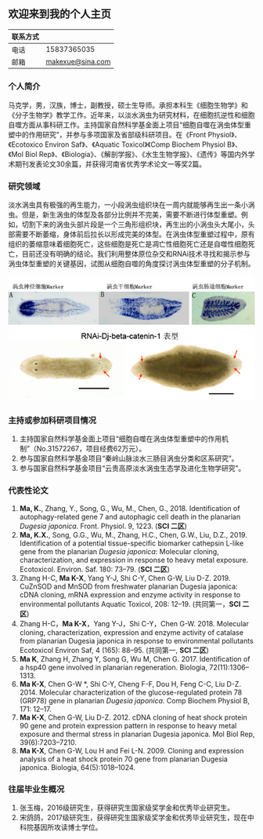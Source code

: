 ## 欢迎来到我的个人主页

|联系方式| |
|-|-|
| 电话 | 15837365035 |
| 邮箱 | <makexue@sina.com> |


### 个人简介

马克学，男，汉族，博士，副教授，硕士生导师。承担本科生《细胞生物学》和《分子生物学》教学工作。近年来，以淡水涡虫为研究材料，在细胞抗逆性和细胞自噬方面从事科研工作。主持国家自然科学基金面上项目“细胞自噬在涡虫体型重塑中的作用研究”，并参与多项国家及省部级科研项目。在《Front Physiol》、《Ecotoxico Environ Saf》、《Aquatic Toxicol》《Comp Biochem Physiol B》、《Mol Biol Rep》、《Biologia》、《解剖学报》、《水生生物学报》、《遗传》等国内外学术期刊发表论文30余篇，并获得河南省优秀学术论文一等奖2篇。



### 研究领域

淡水涡虫具有极强的再生能力，一小段涡虫组织块在一周内就能够再生出一条小涡虫。但是，新生涡虫的体型及各部分比例并不完美，需要不断进行体型重塑。例如，切割下来的涡虫头部片段是一个三角形组织块，再生出的小涡虫头大尾小，头部需要不断萎缩，身体前后拉长以形成完美的体型。在涡虫体型重塑过程中，原有组织的萎缩意味着细胞死亡，这些细胞是死亡是凋亡性细胞死亡还是自噬性细胞死亡，目前还没有明确的结论。我们利用整体原位杂交和RNAi技术寻找和揭示参与涡虫体型重塑的关键基因，试图从细胞自噬的角度探讨涡虫体型重塑的分子机制。

![cells](./pics/cells.png)
![phenotype](pics/phenotype.png)


### 主持或参加科研项目情况

1. 主持国家自然科学基金面上项目“细胞自噬在涡虫体型重塑中的作用机制”（No.31572267，项目经费62万元）。
2. 参与国家自然科学基金项目“秦岭山脉淡水三肠目涡虫分类和区系研究”。
3. 参与国家自然科学基金项目“云贵高原淡水涡虫生态学及进化生物学研究”。

### 代表性论文

1. **Ma, K.**, Zhang, Y., Song, G., Wu, M., Chen, G., 2018. Identification of autophagy-related gene 7 and autophagic cell death in the planarian *Dugesia japonica*. Front. Physiol. 9, 1223. (**SCI 二区**)
2. **Ma, K.X.**, Song, G.G., Wu, M., Zhang, H.C., Chen, G.W., Liu, D.Z., 2019. Identification of a potential tissue-specific biomarker cathepsin L-like gene from the planarian *Dugesia japonica*: Molecular cloning, characterization, and expression in response to heavy metal exposure. Ecotoxicol. Environ. Saf. 180: 73–79. (**SCI 二区**)
3. Zhang H-C, **Ma K-X**, Yang Y-J, Shi C-Y, Chen G-W, Liu D-Z. 2019. CuZnSOD and MnSOD from freshwater planarian Dugesia japonica: cDNA cloning, mRNA expression and enzyme activity in response to environmental pollutants Aquatic Toxicol, 208: 12–19. (共同第一，**SCI 二区**)
4. Zhang  H-C，**Ma K-X**，Yang Y-J，Shi C-Y，Chen G-W. 2018. Molecular cloning,   characterization, expression and enzyme activity of catalase from planarian Dugesia japonica in response to environmental pollutants   Ecotoxicol Environ Saf, 4 (165): 88–95. (共同第一, **SCI 二区**) 
5. **Ma K**, Zhang H, Zhang Y, Song G, Wu M, Chen G. 2017. Identification of a hsp40 gene involved in planarian regeneration. Biologia, 72(11):1306–1313.
6. **Ma K-X**, Chen G-W \*, Shi C-Y, Cheng F-F, Dou H, Feng C-C, Liu D-Z. 2014. Molecular characterization of the glucose-regulated protein 78 (GRP78) gene in planarian *Dugesia japonica*. Comp Biochem Physiol B, 171: 12–17.
7. **Ma K-X**, Chen G-W, Liu D-Z. 2012. cDNA cloning of heat shock protein 90 gene and protein expression pattern in response to heavy metal exposure and thermal stress in planarian Dugesia japonica. Mol Biol Rep, 39(6):7203–7210.
8. **Ma K-X**, Chen G-W, Lou H and Fei L-N. 2009. Cloning and expression analysis of a heat shock protein 70 gene from planarian Dugesia japonica. Biologia, 64(5):1018–1024.
 

### 往届毕业生概况
1. 张玉梅，2016级研究生，获得研究生国家级奖学金和优秀毕业研究生。
2. 宋鸽鸽，2017级研究生，获得研究生国家级奖学金和优秀毕业研究生，现在中科院基因所攻读博士学位。

